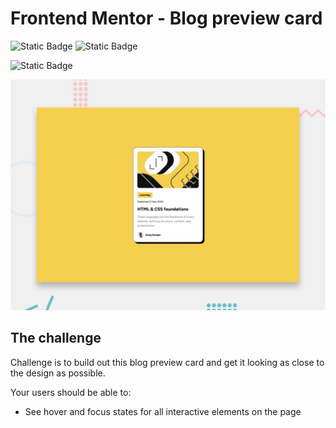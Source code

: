 # Frontend Mentor - Blog preview card

![Static Badge](https://img.shields.io/badge/HTML-%23454545?logo=html5)
![Static Badge](https://img.shields.io/badge/CSS-%23454545?logo=css3&logoColor=%231572B6)

![Static Badge](https://img.shields.io/badge/1-Beginner-%2373B234)

![Design preview for the Blog preview card coding challenge](./design/desktop-preview.jpg)

## The challenge

Challenge is to build out this blog preview card and get it looking as close to the design as possible.

Your users should be able to:

- See hover and focus states for all interactive elements on the page
